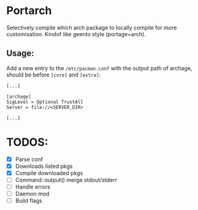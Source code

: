 # Portarch
Selectively compile which arch package to locally compile for more customisation. Kindof like geento style (portage+arch).

## Usage:
Add a new entry to the `/etc/pacman.conf` with the output path of archage, should be before `[core]` and `[extra]`:
```
[...]

[archage]
SigLevel = Optional TrustAll
Server = file://<SERVER_DIR>

[...]
```

# TODOS:
- [x] Parse conf
- [x] Downloads listed pkgs
- [x] Compile downloaded pkgs
- [ ] Command::output() merge stdout/stderr
- [ ] Handle errors
- [ ] Daemon mod
- [ ] Build flags
